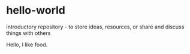 # hello-world
introductory repository - to store ideas, resources, or share and discuss things with others

Hello, I like food.
